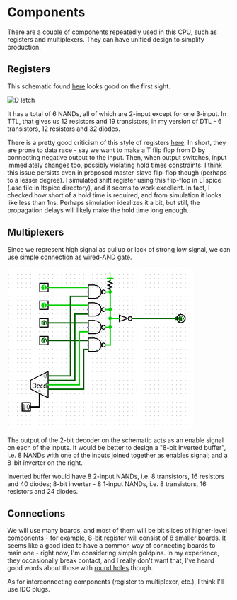 # Components

There are a couple of components repeatedly used in this CPU, such as registers and multiplexers. They can
have unified design to simplify production.

## Registers

This schematic found [here](http://www.play-hookey.com/digital/alt_flip_flops/d_nand_flip-flop.html) looks
good on the first sight.

![D latch](http://www.play-hookey.com/digital/alt_flip_flops/images/denandff100.png)

It has a total of 6 NANDs, all of which are 2-input except for one 3-input. In TTL, that gives us
12 resistors and 19 transistors; in my version of DTL - 6 transistors, 12 resistors and 32 diodes.

There is a pretty good criticism of this style of registers [here](http://www.megaprocessor.com/GBU_flip_flops.html).
In short, they are prone to data race - say we want to make a T flip flop from D by connecting negative
output to the input. Then, when output switches, input immediately changes too, possibly violating
hold times constraints. I think this issue persists even in proposed master-slave flip-flop
though (perhaps to a lesser degree). I simulated shift register using this flip-flop in LTspice
(.asc file in ltspice directory), and it seems to work excellent. In fact, I checked how short of a
hold time is required, and from simulation it looks like less than 1ns. Perhaps simulation idealizes
it a bit, but still, the propagation delays will likely make the hold time long enough.

## Multiplexers

Since we represent high signal as pullup or lack of strong low signal, we can use simple connection
as wired-AND gate.

![mux](images/mux.png)

The output of the 2-bit decoder on the schematic acts as an enable signal on each of the inputs.
It would be better to design a "8-bit inverted buffer", i.e. 8 NANDs with one of the
inputs joined together as enables signal; and a 8-bit inverter on the right.

Inverted buffer would have 8 2-input NANDs, i.e. 8 transistors, 16 resistors and 40 diodes;
8-bit inverter - 8 1-input NANDs, i.e. 8 transistors, 16 resistors and 24 diodes.

## Connections

We will use many boards, and most of them will be bit slices of higher-level components - for example,
8-bit register will consist of 8 smaller boards. It seems like a good idea to have a common way of connecting
boards to main one - right now, I'm considering simple goldpins. In my experience,
they occasionally break contact, and I really don't want that, I've heard good words about
those with [round holes](https://www.google.pl/search?q=round+pin+headers&client=ubuntu&hs=9Sv&source=lnms&tbm=isch&sa=X&ved=0ahUKEwii2LSO69bdAhVCXiwKHWYOBL84ChD8BQgOKAE&biw=1920&bih=945) though.

As for interconnecting components (register to multiplexer, etc.), I think I'll use IDC plugs.
